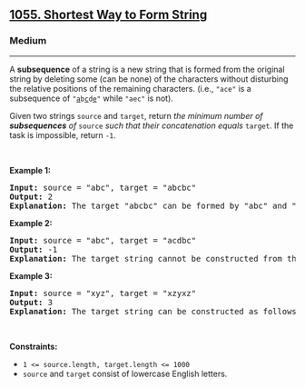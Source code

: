 <h2><a href="https://leetcode.com/problems/shortest-way-to-form-string/">1055. Shortest Way to Form String</a></h2><h3>Medium</h3><hr><div><p>A <strong>subsequence</strong> of a string is a new string that is formed from the original string by deleting some (can be none) of the characters without disturbing the relative positions of the remaining characters. (i.e., <code>"ace"</code> is a subsequence of <code>"<u>a</u>b<u>c</u>d<u>e</u>"</code> while <code>"aec"</code> is not).</p>

<p>Given two strings <code>source</code> and <code>target</code>, return <em>the minimum number of <strong>subsequences</strong> of </em><code>source</code><em> such that their concatenation equals </em><code>target</code>. If the task is impossible, return <code>-1</code>.</p>

<p>&nbsp;</p>
<p><strong class="example">Example 1:</strong></p>

<pre style="position: relative;"><strong>Input:</strong> source = "abc", target = "abcbc"
<strong>Output:</strong> 2
<strong>Explanation:</strong> The target "abcbc" can be formed by "abc" and "bc", which are subsequences of source "abc".
<div class="open_grepper_editor" title="Edit &amp; Save To Grepper"></div></pre>

<p><strong class="example">Example 2:</strong></p>

<pre style="position: relative;"><strong>Input:</strong> source = "abc", target = "acdbc"
<strong>Output:</strong> -1
<strong>Explanation:</strong> The target string cannot be constructed from the subsequences of source string due to the character "d" in target string.
<div class="open_grepper_editor" title="Edit &amp; Save To Grepper"></div></pre>

<p><strong class="example">Example 3:</strong></p>

<pre style="position: relative;"><strong>Input:</strong> source = "xyz", target = "xzyxz"
<strong>Output:</strong> 3
<strong>Explanation:</strong> The target string can be constructed as follows "xz" + "y" + "xz".
<div class="open_grepper_editor" title="Edit &amp; Save To Grepper"></div></pre>

<p>&nbsp;</p>
<p><strong>Constraints:</strong></p>

<ul>
	<li><code>1 &lt;= source.length, target.length &lt;= 1000</code></li>
	<li><code>source</code> and <code>target</code> consist of lowercase English letters.</li>
</ul>
</div>
